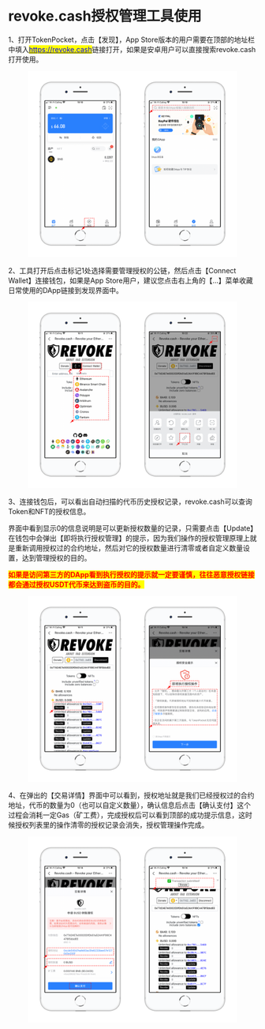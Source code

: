 # revoke.cash授权管理工具使用

1、打开TokenPocket，点击【发现】，App Store版本的用户需要在顶部的地址栏中填入[<mark style="color:blue;">https://revoke.cash</mark>](https://revoke.cash)链接打开，如果是安卓用户可以直接搜索revoke.cash打开使用。

<figure><img src="../../.gitbook/assets/1.png" alt=""><figcaption></figcaption></figure>

2、工具打开后点击标记1处选择需要管理授权的公链，然后点击【Connect Wallet】连接钱包，如果是App Store用户，建议您点击右上角的【...】菜单收藏日常使用的DApp链接到发现界面中。

<figure><img src="../../.gitbook/assets/2 (1).png" alt=""><figcaption></figcaption></figure>

3、连接钱包后，可以看出自动扫描的代币历史授权记录，revoke.cash可以查询Token和NFT的授权信息。

界面中看到显示0的信息说明是可以更新授权数量的记录，只需要点击【Update】在钱包中会弹出【即将执行授权管理】的提示，因为我们操作的授权管理原理上就是重新调用授权过的合约地址，然后对它的授权数量进行清零或者自定义数量设置，达到管理授权的目的。

<mark style="color:red;">**如果是访问第三方的DApp看到执行授权的提示就一定要谨慎，往往恶意授权链接都会通过授权USDT代币来达到盗币的目的。**</mark>

<figure><img src="../../.gitbook/assets/3 (1).png" alt=""><figcaption></figcaption></figure>

4、在弹出的【交易详情】界面中可以看到，授权地址就是我们已经授权过的合约地址，代币的数量为0（也可以自定义数量），确认信息后点击【确认支付】这个过程会消耗一定Gas（矿工费），完成授权后可以看到顶部的成功提示信息，这时候授权列表里的操作清零的授权记录会消失，授权管理操作完成。

<figure><img src="../../.gitbook/assets/4.png" alt=""><figcaption></figcaption></figure>

